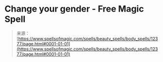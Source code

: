 <!--yml

category: 未分类

date: 2024-06-12 18:50:05

-->

# Change your gender - Free Magic Spell

> 来源：[https://www.spellsofmagic.com/spells/beauty_spells/body_spells/12377/page.html#0001-01-01](https://www.spellsofmagic.com/spells/beauty_spells/body_spells/12377/page.html#0001-01-01)
